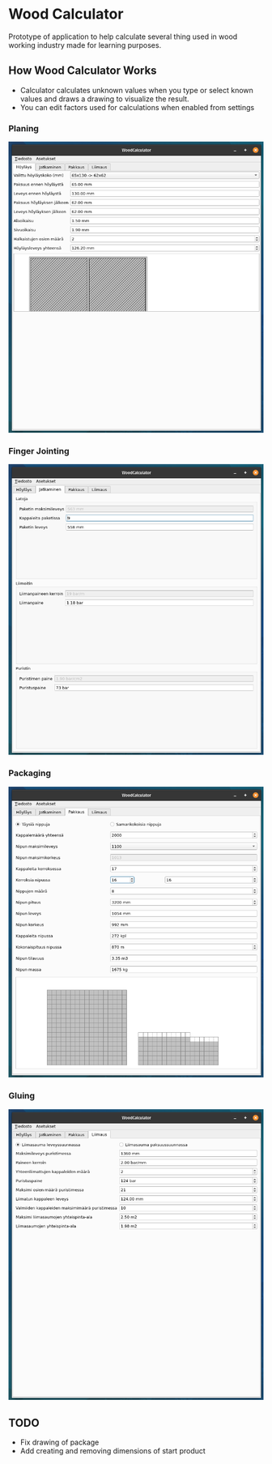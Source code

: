 # Wood Calculator

Prototype of application to help calculate several thing used in wood working industry made for learning purposes.

## How Wood Calculator Works

* Calculator calculates unknown values when you type or select known values and draws a drawing to visualize the result.
* You can edit factors used for calculations when enabled from settings

### Planing
![Screenshot from app running and planing tab selected](screenshots/wood-calculator-01.png "Screenshot from app running and planing tab selected")

### Finger Jointing
![Screenshot from app running and finger jointing tab selected](screenshots/wood-calculator-02.png "Screenshot from app running and finger jointing tab selected")

### Packaging
![Screenshot from app running and packaking tab selected](screenshots/wood-calculator-03.png "Screenshot from app running and packaging tab selected")

### Gluing
![Screenshot from app running and gluing tab selected](screenshots/wood-calculator-04.png "Screenshot from app running and gluing tab selected")

## TODO
* Fix drawing of package
* Add creating and removing dimensions of start product
